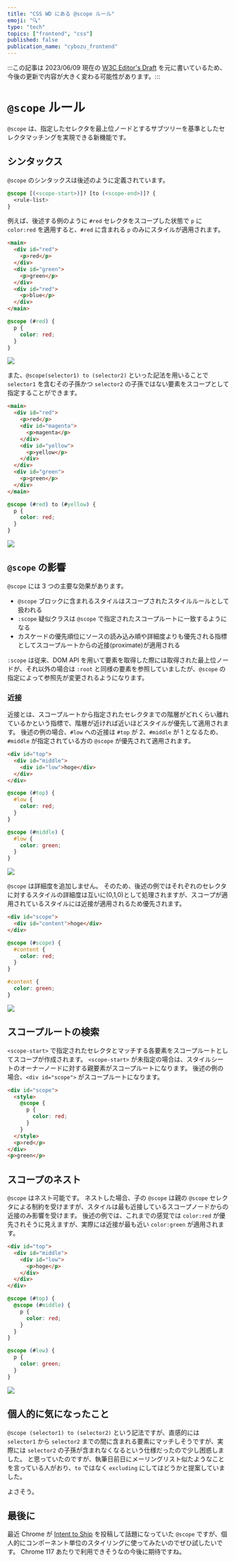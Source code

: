 ```yaml
---
title: "CSS WD にある @scope ルール"
emoji: "🔍"
type: "tech"
topics: ["frontend", "css"]
published: false
publication_name: "cybozu_frontend"
---
```


:::この記事は 2023/06/09 現在の [W3C Editor's Draft](https://drafts.csswg.org/css-cascade-6/#scope-atrule) を元に書いているため、今後の更新で内容が大きく変わる可能性があります。:::

# `@scope` ルール

`@scope` は、指定したセレクタを最上位ノードとするサブツリーを基準としたセレクタマッチングを実現できる新機能です。

## シンタックス

`@scope` のシンタックスは後述のように定義されています。

```css
@scope [(<scope-start>)]? [to (<scope-end>)]? {
  <rule-list>
}
```

例えば、後述する例のように `#red` セレクタをスコープした状態で `p` に `color:red` を適用すると、`#red` に含まれる `p` のみにスタイルが適用されます。

```html
<main>
  <div id="red">
    <p>red</p>
  </div>
  <div id="green">
    <p>green</p>
  </div>
  <div id="red">
    <p>blue</p>
  </div>
</main>
```

```css
@scope (#red) {
  p {
    color: red;
  }
}
```

![](/images/20230609_scope_rule_css_wd/scope_example_01.png)

また、`@scope(selector1) to (selector2)` といった記法を用いることで `selector1` を含むその子孫かつ `selector2` の子孫ではない要素をスコープとして指定することができます。

```html
<main>
  <div id="red">
    <p>red</p>
    <div id="magenta">
      <p>magenta</p>
    </div>
    <div id="yellow">
      <p>yellow</p>
    </div>
  </div>
  <div id="green">
    <p>green</p>
  </div>
</main>
```

```css
@scope (#red) to (#yellow) {
  p {
    color: red;
  }
}
```

![](/images/20230609_scope_rule_css_wd/scope_example_02.png)

## `@scope` の影響

`@scope` には 3 つの主要な効果があります。

- `@scope` ブロックに含まれるスタイルはスコープされたスタイルルールとして扱われる
- `:scope` 疑似クラスは `@scope` で指定されたスコープルートに一致するようになる
- カスケードの優先順位にソースの読み込み順や詳細度よりも優先される指標としてスコープルートからの近接(proximate)が適用される

`:scope` は従来、DOM API を用いて要素を取得した際には取得された最上位ノードが、それ以外の場合は `:root` と同様の要素を参照していましたが、`@scope` の指定によって参照先が変更されるようになります。

### 近接

近接とは、スコープルートから指定されたセレクタまでの階層がどれくらい離れているかという指標で、階層が近ければ近いほどスタイルが優先して適用されます。
後述の例の場合、`#low` への近接は `#top` が 2、`#middle` が 1 となるため、`#middle` が指定されている方の `@scope` が優先されて適用されます。

```html
<div id="top">
  <div id="middle">
    <div id="low">hoge</div>
  </div>
</div>
```

```css
@scope (#top) {
  #low {
    color: red;
  }
}

@scope (#middle) {
  #low {
    color: green;
  }
}
```

![](/images/20230609_scope_rule_css_wd/scope_example_03.png)

`@scope` は詳細度を追加しません。
そのため、後述の例ではそれぞれのセレクタに対するスタイルの詳細度は互いに(0,1,0)として処理されますが、スコープが適用されているスタイルには近接が適用されるため優先されます。

```html
<div id="scope">
  <div id="content">hoge</div>
</div>
```

```css
@scope (#scope) {
  #content {
    color: red;
  }
}

#content {
  color: green;
}
```

![](/images/20230609_scope_rule_css_wd/scope_example_04.png)

## スコープルートの検索

`<scope-start>` で指定されたセレクタとマッチする各要素をスコープルートとしてスコープが作成されます。
`<scope-start>` が未指定の場合は、スタイルシートのオーナーノードに対する親要素がスコープルートになります。
後述の例の場合、`<div id="scope">` がスコープルートになります。

```html
<div id="scope">
  <style>
    @scope {
      p {
        color: red;
      }
    }
  </style>
  <p>red</p>
</div>
<p>green</p>
```

## スコープのネスト

`@scope` はネスト可能です。
ネストした場合、子の `@scope` は親の `@scope` セレクタによる制約を受けますが、スタイルは最も近接しているスコープノードからの近接のみ影響を受けます。
後述の例では、これまでの感覚では `color:red` が優先されそうに見えますが、実際には近接が最も近い `color:green` が適用されます。

```html
<div id="top">
  <div id="middle">
    <div id="low">
      <p>hoge</p>
    </div>
  </div>
</div>
```

```css
@scope (#top) {
  @scope (#middle) {
    p {
      color: red;
    }
  }
}

@scope (#low) {
  p {
    color: green;
  }
}
```

![](/images/20230609_scope_rule_css_wd/scope_example_03.png)

## 個人的に気になったこと

`@scope (selector1) to (selector2)` という記法ですが、直感的には `selector1` から `selector2` までの間に含まれる要素にマッチしそうですが、実際には `selector2` の子孫が含まれなくなるという仕様だったので少し困惑しました。
と思っていたのですが、執筆日前日にメーリングリスト似たようなことを言っている人がおり、`to` ではなく `excluding` にしてはどうかと提案していました。

よさそう。

## 最後に

最近 Chrome が [Intent to Ship](https://groups.google.com/a/chromium.org/g/blink-dev/c/OEfGbd74QnQ/m/KaX-2hhRAAAJ) を投稿して話題になっていた `@scope` ですが、個人的にコンポーネント単位のスタイリングに使ってみたいのでぜひ試したいです。
Chrome 117 あたりで利用できそうなの今後に期待ですね。
